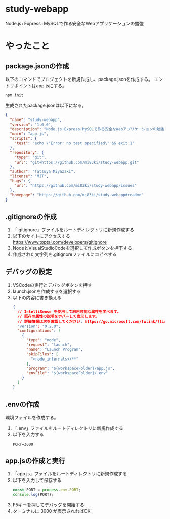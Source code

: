 # study-webapp
Node.js+Express+MySQLで作る安全なWebアプリケーションの勉強

# やったこと
## package.jsonの作成
以下のコマンドでプロジェクトを新規作成し、package.jsonを作成する。
エントリポイントはapp.jsにする。
```bash
npm init
```
生成されたpackage.jsonは以下になる。
```json
{
  "name": "study-webapp",
  "version": "1.0.0",
  "description": "Node.js+Express+MySQLで作る安全なWebアプリケーションの勉強",
  "main": "app.js",
  "scripts": {
    "test": "echo \"Error: no test specified\" && exit 1"
  },
  "repository": {
    "type": "git",
    "url": "git+https://github.com/mi83ki/study-webapp.git"
  },
  "author": "Tatsuya Miyazaki",
  "license": "MIT",
  "bugs": {
    "url": "https://github.com/mi83ki/study-webapp/issues"
  },
  "homepage": "https://github.com/mi83ki/study-webapp#readme"
}
```

## .gitignoreの作成
1. 「.gitignore」ファイルをルートディレクトリに新規作成する
1. 以下のサイトにアクセスする
    https://www.toptal.com/developers/gitignore
1. NodeとVisualStudioCodeを選択して作成ボタンを押下する
1. 作成された文字列を.gitignoreファイルにコピペする

## デバッグの設定
1. VSCodeの実行とデバッグボタンを押す
1. launch.jsonを作成するを選択する
1. 以下の内容に書き換える
    ```json
    {
      // IntelliSense を使用して利用可能な属性を学べます。
      // 既存の属性の説明をホバーして表示します。
      // 詳細情報は次を確認してください: https://go.microsoft.com/fwlink/?linkid=830387
      "version": "0.2.0",
      "configurations": [
        {
          "type": "node",
          "request": "launch",
          "name": "Launch Program",
          "skipFiles": [
            "<node_internals>/**"
          ],
          "program": "${workspaceFolder}/app.js",
          "envFile": "${workspaceFolder}/.env"
        }
      ]
    }
    ```

## .envの作成
環境ファイルを作成する。
1. 「.env」ファイルをルートディレクトリに新規作成する
1. 以下を入力する
    ```
    PORT=3000
    ```

## app.jsの作成と実行
1. 「app.js」ファイルをルートディレクトリに新規作成する
1. 以下を入力して保存する
    ```javascript
    const PORT = process.env.PORT;
    console.log(PORT);
    ```
1. F5キーを押してデバッグを開始する
1. ターミナルに 3000 が表示されればOK